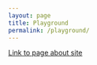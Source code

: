 ```yaml
---
layout: page
title: Playground
permalink: /playground/
---
```


[Link to page about site](https://nighthawkcoders.github.io/portfolio_2025/github/pages/intro)